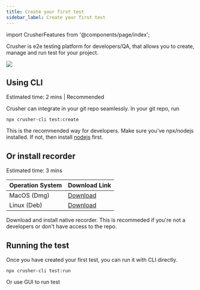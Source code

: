 ```yaml
---
title: Create your first test
sidebar_label: Create your first test
---
```



import CrusherFeatures from '@components/page/index';


<head>
  <title>Create a test - Crusher docs</title>
  <meta
    name="description"
  />
</head>

Crusher is e2e testing platform for developers/QA, that allows you to create, manage and run test for your project.


<img src="https://i.imgur.com/fkY2m6F.png"/>



## Using CLI

<div style={{fontSize: 12, marginBottom: 24}}>Estimated time: 2 mins | Recommended</div>


Crusher can integrate in your git repo seamlessly. In your git repo, run

```shell
npx crusher-cli test:create
```


This is the recommended way for developers. Make sure you've npx/nodejs installed. If not, then install [nodejs](https://nodejs.org/en/download/) first.


## Or install recorder
<div style={{fontSize: 12, marginBottom: 24}}>Estimated time: 3 mins</div>


| Operation System| Download Link
|--|--|
|  MacOS (Dmg) | [Download](https://github.com/crusherdev/crusher-downloads/releases/tag/v1.0.32)
|  Linux (Deb)| [Download](https://github.com/crusherdev/crusher-downloads/releases/tag/v1.0.32)


Download and install native recorder. This is recommeded if you're not a developers or don't have access to the repo.


## Running the test

Once you have created your first test, you can run it with CLI directly.

```shell
npx crusher-cli test:run
```

Or use GUI to run test